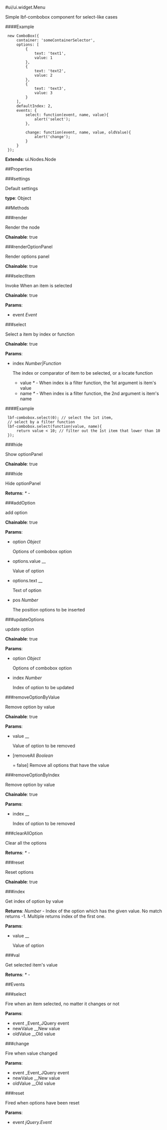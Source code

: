 #ui/ui.widget.Menu

Simple lbf-combobox component for select-like cases

####Example

     new ComboBox({
         container: 'someContainerSelector',
         options: [
             {
                 text: 'text1',
                 value: 1
             },
             {
                 text: 'text2',
                 value: 2
             },
             {
                 text: 'text3',
                 value: 3
             }
         ],
         defaultIndex: 2,
         events: {
             select: function(event, name, value){
                 alert('select');
             },

             change: function(event, name, value, oldValue){
                 alert('change');
             }
         }
     });

**Extends**: ui.Nodes.Node

##Properties

###settings

Default settings

**type**: Object

##Methods

###render

Render the node

**Chainable**: true

###renderOptionPanel

Render options panel

**Chainable**: true

###selectItem

Invoke When an item is selected

**Chainable**: true

**Params**:  
*   event _Event_

    


###select

Select a item by index or function

**Chainable**: true

**Params**:  
*   index _Number|Function_

    The index or comparator of item to be selected, or a locate function
    * value _*_ - When index is a filter function, the 1st argument is item's value
    * name _*_ - When index is a filter function, the 2nd argument is item's name

####Example

     lbf-combobox.select(0); // select the 1st item,
     // select by a filter function
     lbf-combobox.select(function(value, name){
         return value < 10; // filter out the 1st item that lower than 10
     });

###hide

Show optionPanel

**Chainable**: true

###hide

Hide optionPanel

**Returns**: _*_ - 

###addOption

add option

**Chainable**: true

**Params**:  
*   option _Object_

    Options of combobox option
*   options.value __

    Value of option
*   options.text __

    Text of option
*   pos _Number_

    The position options to be inserted


###updateOptions

update option

**Chainable**: true

**Params**:  
*   option _Object_

    Options of combobox option
*   index _Number_

    Index of option to be updated


###removeOptionByValue

Remove option by value

**Chainable**: true

**Params**:  
*   value __

    Value of option to be removed
*   [removeAll _Boolean_

    = false] Remove all options that have the value


###removeOptionByIndex

Remove option by value

**Chainable**: true

**Params**:  
*   index __

    Index of option to be removed


###clearAllOption

Clear all the options

**Returns**: _*_ - 

###reset

Reset options

**Chainable**: true

###index

Get index of option by value

**Returns**: _Number_ - Index of the option which has the given value. No match returns -1. Multiple returns index of the first one.

**Params**:  
*   value __

    Value of option


###val

Get selected item's value

**Returns**: _*_ - 

##Events

###select

Fire when an item selected, no matter it changes or not

**Params**:  
*   event _Event_JQuery event
*   newValue __New value
*   oldValue __Old value


###change

Fire when value changed

**Params**:  
*   event _Event_JQuery event
*   newValue __New value
*   oldValue __Old value


###reset

Fired when options have been reset

**Params**:  
*   event _jQuery.Event_



